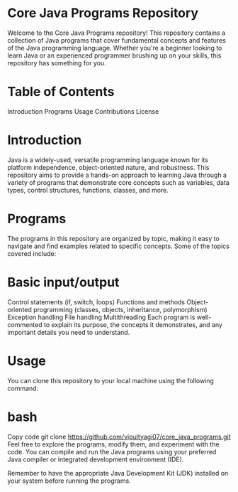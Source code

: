 # Core Java Programs Repository
Welcome to the Core Java Programs repository! This repository contains a collection of Java programs that cover fundamental concepts and features of the Java programming language. Whether you're a beginner looking to learn Java or an experienced programmer brushing up on your skills, this repository has something for you.

# Table of Contents
Introduction
Programs
Usage
Contributions
License
# Introduction
Java is a widely-used, versatile programming language known for its platform independence, object-oriented nature, and robustness. This repository aims to provide a hands-on approach to learning Java through a variety of programs that demonstrate core concepts such as variables, data types, control structures, functions, classes, and more.

# Programs
The programs in this repository are organized by topic, making it easy to navigate and find examples related to specific concepts. Some of the topics covered include:

# Basic input/output
Control statements (if, switch, loops)
Functions and methods
Object-oriented programming (classes, objects, inheritance, polymorphism)
Exception handling
File handling
Multithreading
Each program is well-commented to explain its purpose, the concepts it demonstrates, and any important details you need to understand.

# Usage
You can clone this repository to your local machine using the following command:

# bash
Copy code
git clone https://github.com/vipultyagi07/core_java_programs.git
Feel free to explore the programs, modify them, and experiment with the code. You can compile and run the Java programs using your preferred Java compiler or integrated development environment (IDE).

Remember to have the appropriate Java Development Kit (JDK) installed on your system before running the programs.

